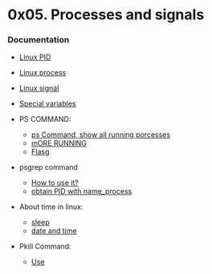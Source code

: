 # 0x05. Processes and signals


### Documentation
- [Linux PID](http://www.linfo.org/pid.html)
- [Linux process](https://www.thegeekstuff.com/2012/03/linux-processes-environment/)
- [Linux signal](https://www.thegeekstuff.com/2012/03/linux-signals-fundamentals/)

- [Special variables](https://www.tutorialspoint.com/unix/unix-special-variables.htm)
- PS COMMAND:
	- [ps Command, show all running porcesses](https://www.cyberciti.biz/faq/show-all-running-processes-in-linux/)
	- [mORE RUNNING](https://linuxize.com/post/ps-command-in-linux/)
	- [Flasg](https://phoenixnap.com/kb/list-processes-linux)
- psgrep command
	- [How to use it?](https://linuxize.com/post/pgrep-command-in-linux/)
	- [obtain PID with name_process](4-to_infinity_and_beyond)

- About time in linux:
	- [sleep](https://www.cyberciti.biz/faq/what-does-the-sleep-command-do-in-linux/)
	- [date and time](https://www.cyberciti.biz/faq/howto-set-date-time-from-linux-command-prompt/)

- Pkill Command:
	- [Use](https://www.howtoforge.com/linux-pkill-command/)
